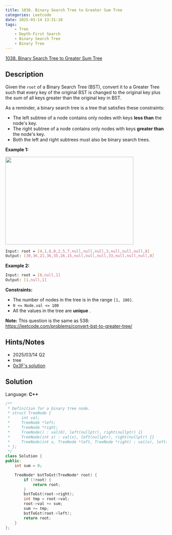 ```yaml
---
title: 1038. Binary Search Tree to Greater Sum Tree
categories: Leetcode
date: 2025-03-14 13:31:18
tags:
    - Tree
    - Depth-First Search
    - Binary Search Tree
    - Binary Tree
---
```


[1038. Binary Search Tree to Greater Sum Tree](https://leetcode.com/problems/binary-search-tree-to-greater-sum-tree/description/)

## Description

Given the `root` of a Binary Search Tree (BST), convert it to a Greater Tree such that every key of the original BST is changed to the original key plus the sum of all keys greater than the original key in BST.

As a reminder, a binary search tree is a tree that satisfies these constraints:

- The left subtree of a node contains only nodes with keys **less than**  the node's key.
- The right subtree of a node contains only nodes with keys **greater than**  the node's key.
- Both the left and right subtrees must also be binary search trees.

**Example 1:**

<img alt="" src="https://assets.leetcode.com/uploads/2019/05/02/tree.png" style="width: 400px; height: 273px;">

```bash
Input: root = [4,1,6,0,2,5,7,null,null,null,3,null,null,null,8]
Output: [30,36,21,36,35,26,15,null,null,null,33,null,null,null,8]
```

**Example 2:**

```bash
Input: root = [0,null,1]
Output: [1,null,1]
```

**Constraints:**

- The number of nodes in the tree is in the range `[1, 100]`.
- `0 <= Node.val <= 100`
- All the values in the tree are **unique** .

**Note:**  This question is the same as 538: <a href="https://leetcode.com/problems/convert-bst-to-greater-tree/" target="_blank">https://leetcode.com/problems/convert-bst-to-greater-tree/</a>

## Hints/Notes

- 2025/03/14 Q2
- tree
- [0x3F's solution](https://leetcode.cn/problems/binary-search-tree-to-greater-sum-tree/solutions/2552797/jian-ji-xie-fa-li-yong-er-cha-sou-suo-sh-r5zm/)

## Solution

Language: **C++**

```C++
/**
 * Definition for a binary tree node.
 * struct TreeNode {
 *     int val;
 *     TreeNode *left;
 *     TreeNode *right;
 *     TreeNode() : val(0), left(nullptr), right(nullptr) {}
 *     TreeNode(int x) : val(x), left(nullptr), right(nullptr) {}
 *     TreeNode(int x, TreeNode *left, TreeNode *right) : val(x), left(left), right(right) {}
 * };
 */
class Solution {
public:
    int sum = 0;

    TreeNode* bstToGst(TreeNode* root) {
        if (!root) {
            return root;
        }
        bstToGst(root->right);
        int tmp = root->val;
        root->val += sum;
        sum += tmp;
        bstToGst(root->left);
        return root;
    }
};
```

